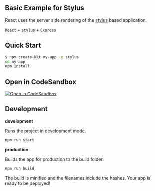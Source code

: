 Basic Example for Stylus
---

React uses the server side rendering of the [stylus](https://github.com/stylus/stylus/) based application.

[`React`](https://github.com/facebook/react) + [`stylus`](https://github.com/stylus/stylus/) + [`Express`](https://expressjs.com/)

## Quick Start

```bash
$ npx create-kkt my-app -e stylus
cd my-app
npm install
```

## Open in CodeSandbox

[![Open in CodeSandbox](https://img.shields.io/badge/Open%20in-CodeSandbox-blue?logo=codesandbox)](https://codesandbox.io/s/github/kktjs/kkt/tree/master/example/stylus)

## Development

**development**

Runs the project in development mode.  

```bash
npm run start
```

**production**

Builds the app for production to the build folder.

```bash
npm run build
```

The build is minified and the filenames include the hashes.
Your app is ready to be deployed!
